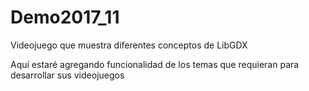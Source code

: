 # Demo2017_11
Videojuego que muestra diferentes conceptos de LibGDX

Aquí estaré agregando funcionalidad de los temas que requieran para desarrollar sus videojuegos
